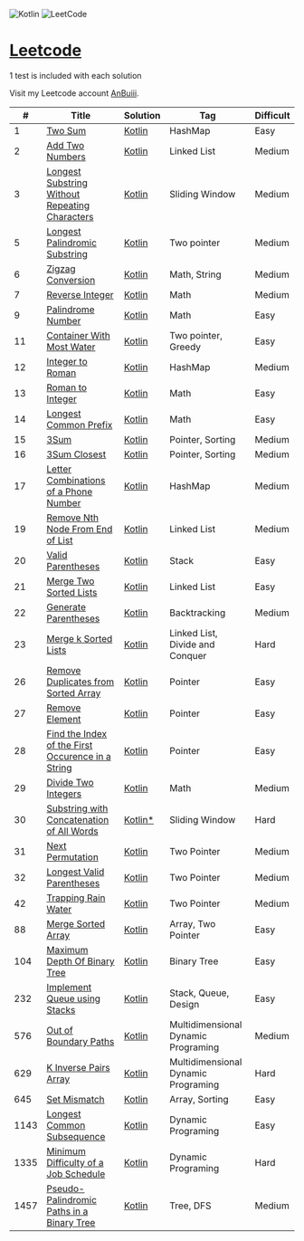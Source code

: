 ![Kotlin](https://img.shields.io/badge/kotlin-%237F52FF.svg?style=for-the-badge&logo=kotlin&logoColor=white) ![LeetCode](https://img.shields.io/badge/LeetCode-000000?style=for-the-badge&logo=LeetCode&logoColor=#d16c06)

# [Leetcode](https://leetcode.com/problemset/)

1 test is included with each solution

Visit my Leetcode account [AnBuiii](https://leetcode.com/AnBuiii/).

| #    | Title                                                                                                                                  | Solution                                                                                                           | Tag                                 | Difficult |
|------|----------------------------------------------------------------------------------------------------------------------------------------|--------------------------------------------------------------------------------------------------------------------|-------------------------------------|-----------|
| 1    | [Two Sum](https://leetcode.com/problems/two-sum/)                                                                                      | [Kotlin](src/Two_Sum/Two_Sum.kt)                                                                                   | HashMap                             | Easy      |
| 2    | [Add Two Numbers](https://leetcode.com/problems/add-two-numbers/)                                                                      | [Kotlin](src/Add_Two_Numbers/Add_Two_Numbers.kt)                                                                   | Linked List                         | Medium    |
| 3    | [Longest Substring Without Repeating Characters](https://leetcode.com/problems/longest-substring-without-repeating-characters/)        | [Kotlin](src/Longest_Substring_Without_Repeating_Characters/Longest_Substring_Without_Repeating_Characters.kt)     | Sliding Window                      | Medium    |
| 5    | [Longest Palindromic Substring](https://leetcode.com/problems/longest-palindromic-substring/)                                          | [Kotlin](src/Longest_Palindromic_Substring/Longest_Palindromic_Substring.kt)                                       | Two pointer                         | Medium    |
| 6    | [Zigzag Conversion](https://leetcode.com/problems/zigzag-conversion/)                                                                  | [Kotlin](src/Zigzag_Conversion/Zigzag_Conversion.kt)                                                               | Math, String                        | Medium    |
| 7    | [Reverse Integer](https://leetcode.com/problems/reverse-integer/)                                                                      | [Kotlin](src/Reverse_Integer/Reverse_Integer.kt)                                                                   | Math                                | Medium    |
| 9    | [Palindrome Number](https://leetcode.com/problems/palindrome-number/)                                                                  | [Kotlin](src/Palindrome_Number/Palindrome_Number.kt)                                                               | Math                                | Easy      |
| 11   | [Container With Most Water](https://leetcode.com/problems/container-with-most-water/)                                                  | [Kotlin](src/Container_With_Most_Water/Container_With_Most_Water.kt)                                               | Two pointer, Greedy                 | Easy      |
| 12   | [Integer to Roman](https://leetcode.com/problems/integer-to-roman/)                                                                    | [Kotlin](src/Integer_to_Roman/Integer_to_Roman.kt)                                                                 | HashMap                             | Medium    |
| 13   | [Roman to Integer](https://leetcode.com/problems/roman-to-integer/)                                                                    | [Kotlin](src/Roman_to_Integer/Roman_to_Integer.kt)                                                                 | Math                                | Easy      |
| 14   | [Longest Common Prefix](https://leetcode.com/problems/longest-common-prefix/)                                                          | [Kotlin](src/Longest_Common_Prefix/Longest_Common_Prefix.kt)                                                       | Math                                | Easy      |
| 15   | [3Sum](https://leetcode.com/problems/3sum/)                                                                                            | [Kotlin](src/Three_Sum/Three_Sum.kt)                                                                               | Pointer, Sorting                    | Medium    |
| 16   | [3Sum Closest](https://leetcode.com/problems/3sum-closest/)                                                                            | [Kotlin](src/Three_Sum_Closest/Three_Sum_Closest.kt)                                                               | Pointer, Sorting                    | Medium    |
| 17   | [Letter Combinations of a Phone Number](https://leetcode.com/problems/letter-combinations-of-a-phone-number/)                          | [Kotlin](src/Letter_Combinations_of_a_Phone_Number/Letter_Combinations_of_a_Phone_Number.kt)                       | HashMap                             | Medium    |
| 19   | [Remove Nth Node From End of List](https://leetcode.com/problems/remove-nth-node-from-end-of-list/)                                    | [Kotlin](src/Remove_Nth_Node_From_End_of_List/Remove_Nth_Node_From_End_of_List.kt)                                 | Linked List                         | Medium    |
| 20   | [Valid Parentheses](https://leetcode.com/problems/valid-parentheses/)                                                                  | [Kotlin](src/Valid_Parentheses/Valid_Parentheses.kt)                                                               | Stack                               | Easy      |
| 21   | [Merge Two Sorted Lists](https://leetcode.com/problems/merge-two-sorted-lists/)                                                        | [Kotlin](src/Merge_Two_Sorted_Lists/Merge_Two_Sorted_Lists.kt)                                                     | Linked List                         | Easy      |
| 22   | [Generate Parentheses](https://leetcode.com/problems/generate-parentheses/)                                                            | [Kotlin](src/Generate_Parentheses/Generate_Parentheses.kt)                                                         | Backtracking                        | Medium    |
| 23   | [Merge k Sorted Lists](https://leetcode.com/problems/merge-k-sorted-lists/)                                                            | [Kotlin](src/Merge_k_Sorted_Lists/Merge_k_Sorted_Lists.kt)                                                         | Linked List, Divide and Conquer     | Hard      |
| 26   | [Remove Duplicates from Sorted Array](https://leetcode.com/problems/remove-duplicates-from-sorted-array/)                              | [Kotlin](src/Remove_Duplicates_from_Sorted_Array/Remove_Duplicates_from_Sorted_Array.kt)                           | Pointer                             | Easy      |
| 27   | [Remove Element](https://leetcode.com/problems/remove-element/)                                                                        | [Kotlin](src/Remove_Element/Remove_Element.kt)                                                                     | Pointer                             | Easy      |
| 28   | [Find the Index of the First Occurence in a String](https://leetcode.com/problems/find-the-index-of-the-first-occurrence-in-a-string/) | [Kotlin](src/Find_the_Index_of_the_First_Occurence_in_a_String/Find_the_Index_of_the_First_Occurence_in_a_String.kt) | Pointer                             | Easy      |
| 29   | [Divide Two Integers](https://leetcode.com/problems/divide-two-integers/)                                                              | [Kotlin](src/Divide_Two_Integers/Divide_Two_Integers.kt)                                                           | Math                                | Medium    |
| 30   | [Substring with Concatenation of All Words](https://leetcode.com/problems/substring-with-concatenation-of-all-words/)                  | [Kotlin*](src/Substring_with_Concatenation_of_All_Words/Substring_with_Concatenation_of_All_Words.kt)              | Sliding Window                      | Hard      |
| 31   | [Next Permutation](https://leetcode.com/problems/next-permutation/)                                                                    | [Kotlin](src/Next_Permutation/Next_Permutation.kt)               | Two Pointer                         | Medium    |
| 32   | [Longest Valid Parentheses](https://leetcode.com/problems/longest-valid-parentheses/)                                                  | [Kotlin](src/Next_Permutation/Next_Permutation.kt)               | Two Pointer                         | Medium    |
| 42   | [Trapping Rain Water](https://leetcode.com/problems/trapping-rain-water/)                                                              | [Kotlin](src/Next_Permutation/Next_Permutation.kt)               | Two Pointer                         | Medium    |
| 88   | [Merge Sorted Array](https://leetcode.com/problems/merge-sorted-array/)                                                                | [Kotlin](src/Merge_Sorted_Array/Merge_Sorted_Array.kt)                                                             | Array, Two Pointer                  | Easy      |
| 104  | [Maximum Depth Of Binary Tree](https://leetcode.com/problems/maximum-depth-of-binary-tree/)                                            | [Kotlin](src/Maximum_Depth_of_Binary_Tree/Maximum_Depth_of_Binary_Tree.kt)                                         | Binary Tree                         | Easy      |
| 232  | [Implement Queue using Stacks](https://leetcode.com/problems/implement-queue-using-stacks/)                                     | [Kotlin](src/Implement_Queue_using_Stacks/Implement_Queue_using_Stacks.kt)                                     | Stack, Queue, Design                | Easy      |
| 576  | [Out of Boundary Paths](https://leetcode.com/problems/out-of-boundary-paths/)                                                          | [Kotlin](src/Out_of_Boundary_Paths/Out_of_Boundary_Paths.kt)                                                       | Multidimensional Dynamic Programing | Medium    |
| 629  | [K Inverse Pairs Array](https://leetcode.com/problems/k-inverse-pairs-array/)                                                          | [Kotlin](src/K_Inverse_Pairs_Array/K_Inverse_Pairs_Array.kt)                                                       | Multidimensional Dynamic Programing | Hard      |
| 645  | [Set Mismatch](https://leetcode.com/problems/set-mismatch/)                                                                            | [Kotlin](src/Set_Mismatch/Set_Mismatch.kt)                                                                         | Array, Sorting                      | Easy      |
| 1143 | [Longest Common Subsequence](https://leetcode.com/problems/longest-common-subsequence/)                                                | [Kotlin](src/Longest_Common_Subsequence/Longest_Common_Subsequence.kt)                                             | Dynamic Programing                  | Easy      |
| 1335 | [Minimum Difficulty of a Job Schedule](https://leetcode.com/problems/minimum-difficulty-of-a-job-schedule/)                            | [Kotlin](src/Minimum_Difficulty_Of_A_Job_Schedule/Minimum_Difficulty_Of_A_Job_Schedule.kt)                         | Dynamic Programing                  | Hard      |
| 1457 | [Pseudo-Palindromic Paths in a Binary Tree](https://leetcode.com/problems/pseudo-palindromic-paths-in-a-binary-tree/)                  | [Kotlin](src/Pseudo_Palindromic_Paths_in_a_Binary_Tree/Pseudo_Palindromic_Paths_in_a_Binary_Tree.kt)               | Tree, DFS                           | Medium    |

